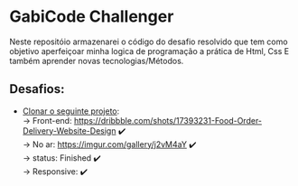 # GabiCode Challenger

Neste repositóio armazenarei o código do desafio resolvido que tem como objetivo aperfeiçoar minha logica de programação a prática de Html, Css E também aprender novas tecnologias/Métodos.

## Desafios:
  - [Clonar o seguinte projeto](#):                                                    
       -> Front-end: https://dribbble.com/shots/17393231-Food-Order-Delivery-Website-Design ✔️                                                     
       -> No ar: https://imgur.com/gallery/j2vM4aY ✔️                                                            
       -> status: Finished ✔️                                                        
       -> Responsive: ✔️                                                                                   
